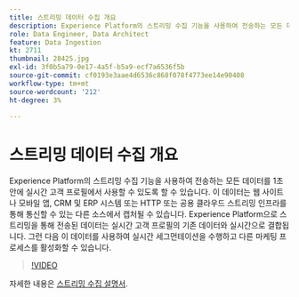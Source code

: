 ```yaml
---
title: 스트리밍 데이터 수집 개요
description: Experience Platform의 스트리밍 수집 기능을 사용하여 전송하는 모든 데이터를 1초 안에 실시간 고객 프로필에서 사용할 수 있도록 할 수 있습니다. 이 데이터는 웹 사이트나 모바일 앱, CRM 및 ERP 시스템 또는 HTTP 또는 공용 클라우드 스트리밍 인프라를 통해 통신할 수 있는 다른 소스에서 캡처될 수 있습니다. Experience Platform으로 스트리밍을 통해 전송된 데이터는 실시간 고객 프로필의 기존 데이터와 실시간으로 결합됩니다. 그런 다음 이 데이터를 사용하여 실시간 세그먼테이션을 수행하고 다른 마케팅 프로세스를 활성화할 수 있습니다.
role: Data Engineer, Data Architect
feature: Data Ingestion
kt: 2711
thumbnail: 28425.jpg
exl-id: 3f0b5a79-0e17-4a5f-b5a9-ecf7a6536f5b
source-git-commit: cf0193e3aae4d6536c868f078f4773ee14e90408
workflow-type: tm+mt
source-wordcount: '212'
ht-degree: 3%

---
```


# 스트리밍 데이터 수집 개요

Experience Platform의 스트리밍 수집 기능을 사용하여 전송하는 모든 데이터를 1초 안에 실시간 고객 프로필에서 사용할 수 있도록 할 수 있습니다. 이 데이터는 웹 사이트나 모바일 앱, CRM 및 ERP 시스템 또는 HTTP 또는 공용 클라우드 스트리밍 인프라를 통해 통신할 수 있는 다른 소스에서 캡처될 수 있습니다. Experience Platform으로 스트리밍을 통해 전송된 데이터는 실시간 고객 프로필의 기존 데이터와 실시간으로 결합됩니다. 그런 다음 이 데이터를 사용하여 실시간 세그먼테이션을 수행하고 다른 마케팅 프로세스를 활성화할 수 있습니다.

>[!VIDEO](https://video.tv.adobe.com/v/28425?quality=12&learn=on)

자세한 내용은 [스트리밍 수집 설명서](https://experienceleague.adobe.com/docs/experience-platform/ingestion/streaming/overview.html?lang=ko).